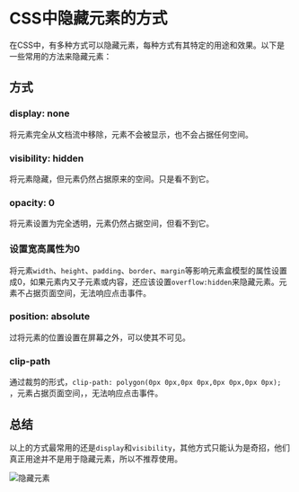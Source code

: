 # CSS中隐藏元素的方式

在CSS中，有多种方式可以隐藏元素，每种方式有其特定的用途和效果。以下是一些常用的方法来隐藏元素：
## 方式

### display: none

将元素完全从文档流中移除，元素不会被显示，也不会占据任何空间。

### visibility: hidden

将元素隐藏，但元素仍然占据原来的空间。只是看不到它。

### opacity: 0

将元素设置为完全透明，元素仍然占据空间，但看不到它。

### 设置宽高属性为0

将元素`width`、`height`、`padding`、`border`、`margin`等影响元素盒模型的属性设置成0，如果元素内又子元素或内容，还应该设置`overflow:hidden`来隐藏元素。元素不占据页面空间，无法响应点击事件。

### position: absolute

过将元素的位置设置在屏幕之外，可以使其不可见。

### clip-path

通过裁剪的形式，`clip-path: polygon(0px 0px,0px 0px,0px 0px,0px 0px); `，元素占据页面空间，，无法响应点击事件。

## 总结

以上的方式最常用的还是`display`和`visibility`，其他方式只能认为是奇招，他们真正用途并不是用于隐藏元素，所以不推荐使用。

![隐藏元素](D:\Projects\example\图片\隐藏元素.png)